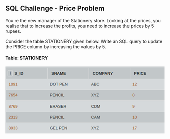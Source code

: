 ## SQL Challenge - Price Problem

You re the new manager of the Stationery store. Looking at the prices, you realise that to increase the profits, you need to increase the prices by 5 rupees.

Consider the table STATIONERY given below. Write an SQL query to update the PRICE column by increasing the values by 5.

#### Table: STATIONERY
![Test Image1](ss.png)
